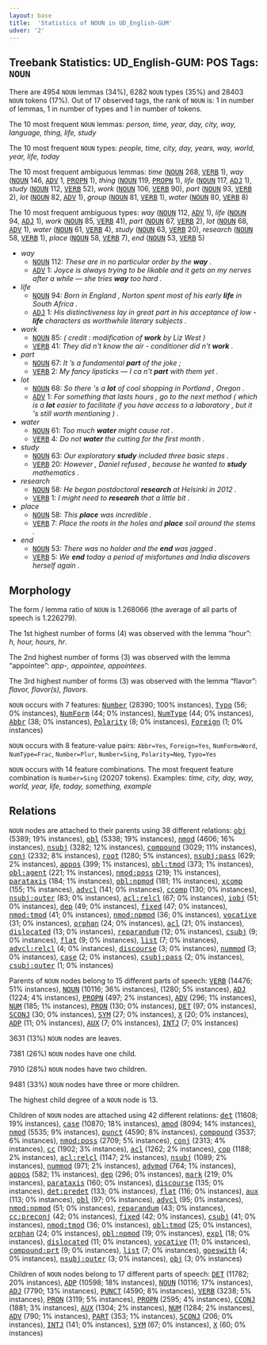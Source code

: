 ```yaml
---
layout: base
title:  'Statistics of NOUN in UD_English-GUM'
udver: '2'
---
```


## Treebank Statistics: UD_English-GUM: POS Tags: `NOUN`

There are 4954 `NOUN` lemmas (34%), 6282 `NOUN` types (35%) and 28403 `NOUN` tokens (17%).
Out of 17 observed tags, the rank of `NOUN` is: 1 in number of lemmas, 1 in number of types and 1 in number of tokens.

The 10 most frequent `NOUN` lemmas: <em>person, time, year, day, city, way, language, thing, life, study</em>

The 10 most frequent `NOUN` types:  <em>people, time, city, day, years, way, world, year, life, today</em>

The 10 most frequent ambiguous lemmas: <em>time</em> (<tt><a href="en_gum-pos-NOUN.html">NOUN</a></tt> 268, <tt><a href="en_gum-pos-VERB.html">VERB</a></tt> 1), <em>way</em> (<tt><a href="en_gum-pos-NOUN.html">NOUN</a></tt> 146, <tt><a href="en_gum-pos-ADV.html">ADV</a></tt> 1, <tt><a href="en_gum-pos-PROPN.html">PROPN</a></tt> 1), <em>thing</em> (<tt><a href="en_gum-pos-NOUN.html">NOUN</a></tt> 119, <tt><a href="en_gum-pos-PROPN.html">PROPN</a></tt> 1), <em>life</em> (<tt><a href="en_gum-pos-NOUN.html">NOUN</a></tt> 117, <tt><a href="en_gum-pos-ADJ.html">ADJ</a></tt> 1), <em>study</em> (<tt><a href="en_gum-pos-NOUN.html">NOUN</a></tt> 112, <tt><a href="en_gum-pos-VERB.html">VERB</a></tt> 52), <em>work</em> (<tt><a href="en_gum-pos-NOUN.html">NOUN</a></tt> 106, <tt><a href="en_gum-pos-VERB.html">VERB</a></tt> 90), <em>part</em> (<tt><a href="en_gum-pos-NOUN.html">NOUN</a></tt> 93, <tt><a href="en_gum-pos-VERB.html">VERB</a></tt> 2), <em>lot</em> (<tt><a href="en_gum-pos-NOUN.html">NOUN</a></tt> 82, <tt><a href="en_gum-pos-ADV.html">ADV</a></tt> 1), <em>group</em> (<tt><a href="en_gum-pos-NOUN.html">NOUN</a></tt> 81, <tt><a href="en_gum-pos-VERB.html">VERB</a></tt> 1), <em>water</em> (<tt><a href="en_gum-pos-NOUN.html">NOUN</a></tt> 80, <tt><a href="en_gum-pos-VERB.html">VERB</a></tt> 8)

The 10 most frequent ambiguous types:  <em>way</em> (<tt><a href="en_gum-pos-NOUN.html">NOUN</a></tt> 112, <tt><a href="en_gum-pos-ADV.html">ADV</a></tt> 1), <em>life</em> (<tt><a href="en_gum-pos-NOUN.html">NOUN</a></tt> 94, <tt><a href="en_gum-pos-ADJ.html">ADJ</a></tt> 1), <em>work</em> (<tt><a href="en_gum-pos-NOUN.html">NOUN</a></tt> 85, <tt><a href="en_gum-pos-VERB.html">VERB</a></tt> 41), <em>part</em> (<tt><a href="en_gum-pos-NOUN.html">NOUN</a></tt> 67, <tt><a href="en_gum-pos-VERB.html">VERB</a></tt> 2), <em>lot</em> (<tt><a href="en_gum-pos-NOUN.html">NOUN</a></tt> 68, <tt><a href="en_gum-pos-ADV.html">ADV</a></tt> 1), <em>water</em> (<tt><a href="en_gum-pos-NOUN.html">NOUN</a></tt> 61, <tt><a href="en_gum-pos-VERB.html">VERB</a></tt> 4), <em>study</em> (<tt><a href="en_gum-pos-NOUN.html">NOUN</a></tt> 63, <tt><a href="en_gum-pos-VERB.html">VERB</a></tt> 20), <em>research</em> (<tt><a href="en_gum-pos-NOUN.html">NOUN</a></tt> 58, <tt><a href="en_gum-pos-VERB.html">VERB</a></tt> 1), <em>place</em> (<tt><a href="en_gum-pos-NOUN.html">NOUN</a></tt> 58, <tt><a href="en_gum-pos-VERB.html">VERB</a></tt> 7), <em>end</em> (<tt><a href="en_gum-pos-NOUN.html">NOUN</a></tt> 53, <tt><a href="en_gum-pos-VERB.html">VERB</a></tt> 5)


* <em>way</em>
  * <tt><a href="en_gum-pos-NOUN.html">NOUN</a></tt> 112: <em>These are in no particular order by the <b>way</b> .</em>
  * <tt><a href="en_gum-pos-ADV.html">ADV</a></tt> 1: <em>Joyce is always trying to be likable and it gets on my nerves after a while — she tries <b>way</b> too hard .</em>
* <em>life</em>
  * <tt><a href="en_gum-pos-NOUN.html">NOUN</a></tt> 94: <em>Born in England , Norton spent most of his early <b>life</b> in South Africa .</em>
  * <tt><a href="en_gum-pos-ADJ.html">ADJ</a></tt> 1: <em>His distinctiveness lay in great part in his acceptance of low - <b>life</b> characters as worthwhile literary subjects .</em>
* <em>work</em>
  * <tt><a href="en_gum-pos-NOUN.html">NOUN</a></tt> 85: <em>( credit : modification of <b>work</b> by Liz West )</em>
  * <tt><a href="en_gum-pos-VERB.html">VERB</a></tt> 41: <em>They did n't know the air - conditioner did n't <b>work</b> .</em>
* <em>part</em>
  * <tt><a href="en_gum-pos-NOUN.html">NOUN</a></tt> 67: <em>It ’s a fundamental <b>part</b> of the joke ;</em>
  * <tt><a href="en_gum-pos-VERB.html">VERB</a></tt> 2: <em>My fancy lipsticks — I ca n't <b>part</b> with them yet .</em>
* <em>lot</em>
  * <tt><a href="en_gum-pos-NOUN.html">NOUN</a></tt> 68: <em>So there 's a <b>lot</b> of cool shopping in Portland , Oregon .</em>
  * <tt><a href="en_gum-pos-ADV.html">ADV</a></tt> 1: <em>For something that lasts hours , go to the next method ( which is a <b>lot</b> easier to facilitate if you have access to a laboratory , but it 's still worth mentioning ) .</em>
* <em>water</em>
  * <tt><a href="en_gum-pos-NOUN.html">NOUN</a></tt> 61: <em>Too much <b>water</b> might cause rot .</em>
  * <tt><a href="en_gum-pos-VERB.html">VERB</a></tt> 4: <em>Do not <b>water</b> the cutting for the first month .</em>
* <em>study</em>
  * <tt><a href="en_gum-pos-NOUN.html">NOUN</a></tt> 63: <em>Our exploratory <b>study</b> included three basic steps .</em>
  * <tt><a href="en_gum-pos-VERB.html">VERB</a></tt> 20: <em>However , Daniel refused , because he wanted to <b>study</b> mathematics .</em>
* <em>research</em>
  * <tt><a href="en_gum-pos-NOUN.html">NOUN</a></tt> 58: <em>He began postdoctoral <b>research</b> at Helsinki in 2012 .</em>
  * <tt><a href="en_gum-pos-VERB.html">VERB</a></tt> 1: <em>I might need to <b>research</b> that a little bit .</em>
* <em>place</em>
  * <tt><a href="en_gum-pos-NOUN.html">NOUN</a></tt> 58: <em>This <b>place</b> was incredible .</em>
  * <tt><a href="en_gum-pos-VERB.html">VERB</a></tt> 7: <em>Place the roots in the holes and <b>place</b> soil around the stems .</em>
* <em>end</em>
  * <tt><a href="en_gum-pos-NOUN.html">NOUN</a></tt> 53: <em>There was no holder and the <b>end</b> was jagged .</em>
  * <tt><a href="en_gum-pos-VERB.html">VERB</a></tt> 5: <em>We <b>end</b> today a period of misfortunes and India discovers herself again .</em>

## Morphology

The form / lemma ratio of `NOUN` is 1.268066 (the average of all parts of speech is 1.226279).

The 1st highest number of forms (4) was observed with the lemma “hour”: <em>h, hour, hours, hr</em>.

The 2nd highest number of forms (3) was observed with the lemma “appointee”: <em>app-, appointee, appointees</em>.

The 3rd highest number of forms (3) was observed with the lemma “flavor”: <em>flavor, flavor(s), flavors</em>.

`NOUN` occurs with 7 features: <tt><a href="en_gum-feat-Number.html">Number</a></tt> (28390; 100% instances), <tt><a href="en_gum-feat-Typo.html">Typo</a></tt> (56; 0% instances), <tt><a href="en_gum-feat-NumForm.html">NumForm</a></tt> (44; 0% instances), <tt><a href="en_gum-feat-NumType.html">NumType</a></tt> (44; 0% instances), <tt><a href="en_gum-feat-Abbr.html">Abbr</a></tt> (38; 0% instances), <tt><a href="en_gum-feat-Polarity.html">Polarity</a></tt> (8; 0% instances), <tt><a href="en_gum-feat-Foreign.html">Foreign</a></tt> (1; 0% instances)

`NOUN` occurs with 8 feature-value pairs: `Abbr=Yes`, `Foreign=Yes`, `NumForm=Word`, `NumType=Frac`, `Number=Plur`, `Number=Sing`, `Polarity=Neg`, `Typo=Yes`

`NOUN` occurs with 14 feature combinations.
The most frequent feature combination is `Number=Sing` (20207 tokens).
Examples: <em>time, city, day, way, world, year, life, today, something, example</em>


## Relations

`NOUN` nodes are attached to their parents using 38 different relations: <tt><a href="en_gum-dep-obj.html">obj</a></tt> (5389; 19% instances), <tt><a href="en_gum-dep-obl.html">obl</a></tt> (5338; 19% instances), <tt><a href="en_gum-dep-nmod.html">nmod</a></tt> (4606; 16% instances), <tt><a href="en_gum-dep-nsubj.html">nsubj</a></tt> (3282; 12% instances), <tt><a href="en_gum-dep-compound.html">compound</a></tt> (3029; 11% instances), <tt><a href="en_gum-dep-conj.html">conj</a></tt> (2332; 8% instances), <tt><a href="en_gum-dep-root.html">root</a></tt> (1280; 5% instances), <tt><a href="en_gum-dep-nsubj-pass.html">nsubj:pass</a></tt> (629; 2% instances), <tt><a href="en_gum-dep-appos.html">appos</a></tt> (399; 1% instances), <tt><a href="en_gum-dep-obl-tmod.html">obl:tmod</a></tt> (373; 1% instances), <tt><a href="en_gum-dep-obl-agent.html">obl:agent</a></tt> (221; 1% instances), <tt><a href="en_gum-dep-nmod-poss.html">nmod:poss</a></tt> (219; 1% instances), <tt><a href="en_gum-dep-parataxis.html">parataxis</a></tt> (184; 1% instances), <tt><a href="en_gum-dep-obl-npmod.html">obl:npmod</a></tt> (181; 1% instances), <tt><a href="en_gum-dep-xcomp.html">xcomp</a></tt> (155; 1% instances), <tt><a href="en_gum-dep-advcl.html">advcl</a></tt> (141; 0% instances), <tt><a href="en_gum-dep-ccomp.html">ccomp</a></tt> (130; 0% instances), <tt><a href="en_gum-dep-nsubj-outer.html">nsubj:outer</a></tt> (83; 0% instances), <tt><a href="en_gum-dep-acl-relcl.html">acl:relcl</a></tt> (67; 0% instances), <tt><a href="en_gum-dep-iobj.html">iobj</a></tt> (51; 0% instances), <tt><a href="en_gum-dep-dep.html">dep</a></tt> (49; 0% instances), <tt><a href="en_gum-dep-fixed.html">fixed</a></tt> (47; 0% instances), <tt><a href="en_gum-dep-nmod-tmod.html">nmod:tmod</a></tt> (41; 0% instances), <tt><a href="en_gum-dep-nmod-npmod.html">nmod:npmod</a></tt> (36; 0% instances), <tt><a href="en_gum-dep-vocative.html">vocative</a></tt> (31; 0% instances), <tt><a href="en_gum-dep-orphan.html">orphan</a></tt> (24; 0% instances), <tt><a href="en_gum-dep-acl.html">acl</a></tt> (21; 0% instances), <tt><a href="en_gum-dep-dislocated.html">dislocated</a></tt> (13; 0% instances), <tt><a href="en_gum-dep-reparandum.html">reparandum</a></tt> (12; 0% instances), <tt><a href="en_gum-dep-csubj.html">csubj</a></tt> (9; 0% instances), <tt><a href="en_gum-dep-flat.html">flat</a></tt> (9; 0% instances), <tt><a href="en_gum-dep-list.html">list</a></tt> (7; 0% instances), <tt><a href="en_gum-dep-advcl-relcl.html">advcl:relcl</a></tt> (4; 0% instances), <tt><a href="en_gum-dep-discourse.html">discourse</a></tt> (3; 0% instances), <tt><a href="en_gum-dep-nummod.html">nummod</a></tt> (3; 0% instances), <tt><a href="en_gum-dep-case.html">case</a></tt> (2; 0% instances), <tt><a href="en_gum-dep-csubj-pass.html">csubj:pass</a></tt> (2; 0% instances), <tt><a href="en_gum-dep-csubj-outer.html">csubj:outer</a></tt> (1; 0% instances)

Parents of `NOUN` nodes belong to 15 different parts of speech: <tt><a href="en_gum-pos-VERB.html">VERB</a></tt> (14476; 51% instances), <tt><a href="en_gum-pos-NOUN.html">NOUN</a></tt> (10116; 36% instances),  (1280; 5% instances), <tt><a href="en_gum-pos-ADJ.html">ADJ</a></tt> (1224; 4% instances), <tt><a href="en_gum-pos-PROPN.html">PROPN</a></tt> (497; 2% instances), <tt><a href="en_gum-pos-ADV.html">ADV</a></tt> (296; 1% instances), <tt><a href="en_gum-pos-NUM.html">NUM</a></tt> (185; 1% instances), <tt><a href="en_gum-pos-PRON.html">PRON</a></tt> (130; 0% instances), <tt><a href="en_gum-pos-DET.html">DET</a></tt> (97; 0% instances), <tt><a href="en_gum-pos-SCONJ.html">SCONJ</a></tt> (30; 0% instances), <tt><a href="en_gum-pos-SYM.html">SYM</a></tt> (27; 0% instances), <tt><a href="en_gum-pos-X.html">X</a></tt> (20; 0% instances), <tt><a href="en_gum-pos-ADP.html">ADP</a></tt> (11; 0% instances), <tt><a href="en_gum-pos-AUX.html">AUX</a></tt> (7; 0% instances), <tt><a href="en_gum-pos-INTJ.html">INTJ</a></tt> (7; 0% instances)

3631 (13%) `NOUN` nodes are leaves.

7381 (26%) `NOUN` nodes have one child.

7910 (28%) `NOUN` nodes have two children.

9481 (33%) `NOUN` nodes have three or more children.

The highest child degree of a `NOUN` node is 13.

Children of `NOUN` nodes are attached using 42 different relations: <tt><a href="en_gum-dep-det.html">det</a></tt> (11608; 19% instances), <tt><a href="en_gum-dep-case.html">case</a></tt> (10870; 18% instances), <tt><a href="en_gum-dep-amod.html">amod</a></tt> (8094; 14% instances), <tt><a href="en_gum-dep-nmod.html">nmod</a></tt> (5535; 9% instances), <tt><a href="en_gum-dep-punct.html">punct</a></tt> (4590; 8% instances), <tt><a href="en_gum-dep-compound.html">compound</a></tt> (3537; 6% instances), <tt><a href="en_gum-dep-nmod-poss.html">nmod:poss</a></tt> (2709; 5% instances), <tt><a href="en_gum-dep-conj.html">conj</a></tt> (2313; 4% instances), <tt><a href="en_gum-dep-cc.html">cc</a></tt> (1902; 3% instances), <tt><a href="en_gum-dep-acl.html">acl</a></tt> (1262; 2% instances), <tt><a href="en_gum-dep-cop.html">cop</a></tt> (1188; 2% instances), <tt><a href="en_gum-dep-acl-relcl.html">acl:relcl</a></tt> (1147; 2% instances), <tt><a href="en_gum-dep-nsubj.html">nsubj</a></tt> (1089; 2% instances), <tt><a href="en_gum-dep-nummod.html">nummod</a></tt> (971; 2% instances), <tt><a href="en_gum-dep-advmod.html">advmod</a></tt> (764; 1% instances), <tt><a href="en_gum-dep-appos.html">appos</a></tt> (582; 1% instances), <tt><a href="en_gum-dep-dep.html">dep</a></tt> (296; 0% instances), <tt><a href="en_gum-dep-mark.html">mark</a></tt> (219; 0% instances), <tt><a href="en_gum-dep-parataxis.html">parataxis</a></tt> (160; 0% instances), <tt><a href="en_gum-dep-discourse.html">discourse</a></tt> (135; 0% instances), <tt><a href="en_gum-dep-det-predet.html">det:predet</a></tt> (133; 0% instances), <tt><a href="en_gum-dep-flat.html">flat</a></tt> (116; 0% instances), <tt><a href="en_gum-dep-aux.html">aux</a></tt> (113; 0% instances), <tt><a href="en_gum-dep-obl.html">obl</a></tt> (97; 0% instances), <tt><a href="en_gum-dep-advcl.html">advcl</a></tt> (95; 0% instances), <tt><a href="en_gum-dep-nmod-npmod.html">nmod:npmod</a></tt> (51; 0% instances), <tt><a href="en_gum-dep-reparandum.html">reparandum</a></tt> (43; 0% instances), <tt><a href="en_gum-dep-cc-preconj.html">cc:preconj</a></tt> (42; 0% instances), <tt><a href="en_gum-dep-fixed.html">fixed</a></tt> (42; 0% instances), <tt><a href="en_gum-dep-csubj.html">csubj</a></tt> (41; 0% instances), <tt><a href="en_gum-dep-nmod-tmod.html">nmod:tmod</a></tt> (36; 0% instances), <tt><a href="en_gum-dep-obl-tmod.html">obl:tmod</a></tt> (25; 0% instances), <tt><a href="en_gum-dep-orphan.html">orphan</a></tt> (24; 0% instances), <tt><a href="en_gum-dep-obl-npmod.html">obl:npmod</a></tt> (19; 0% instances), <tt><a href="en_gum-dep-expl.html">expl</a></tt> (18; 0% instances), <tt><a href="en_gum-dep-dislocated.html">dislocated</a></tt> (11; 0% instances), <tt><a href="en_gum-dep-vocative.html">vocative</a></tt> (11; 0% instances), <tt><a href="en_gum-dep-compound-prt.html">compound:prt</a></tt> (9; 0% instances), <tt><a href="en_gum-dep-list.html">list</a></tt> (7; 0% instances), <tt><a href="en_gum-dep-goeswith.html">goeswith</a></tt> (4; 0% instances), <tt><a href="en_gum-dep-nsubj-outer.html">nsubj:outer</a></tt> (3; 0% instances), <tt><a href="en_gum-dep-obj.html">obj</a></tt> (3; 0% instances)

Children of `NOUN` nodes belong to 17 different parts of speech: <tt><a href="en_gum-pos-DET.html">DET</a></tt> (11782; 20% instances), <tt><a href="en_gum-pos-ADP.html">ADP</a></tt> (10598; 18% instances), <tt><a href="en_gum-pos-NOUN.html">NOUN</a></tt> (10116; 17% instances), <tt><a href="en_gum-pos-ADJ.html">ADJ</a></tt> (7790; 13% instances), <tt><a href="en_gum-pos-PUNCT.html">PUNCT</a></tt> (4590; 8% instances), <tt><a href="en_gum-pos-VERB.html">VERB</a></tt> (3238; 5% instances), <tt><a href="en_gum-pos-PRON.html">PRON</a></tt> (3119; 5% instances), <tt><a href="en_gum-pos-PROPN.html">PROPN</a></tt> (2595; 4% instances), <tt><a href="en_gum-pos-CCONJ.html">CCONJ</a></tt> (1881; 3% instances), <tt><a href="en_gum-pos-AUX.html">AUX</a></tt> (1304; 2% instances), <tt><a href="en_gum-pos-NUM.html">NUM</a></tt> (1284; 2% instances), <tt><a href="en_gum-pos-ADV.html">ADV</a></tt> (790; 1% instances), <tt><a href="en_gum-pos-PART.html">PART</a></tt> (353; 1% instances), <tt><a href="en_gum-pos-SCONJ.html">SCONJ</a></tt> (206; 0% instances), <tt><a href="en_gum-pos-INTJ.html">INTJ</a></tt> (141; 0% instances), <tt><a href="en_gum-pos-SYM.html">SYM</a></tt> (67; 0% instances), <tt><a href="en_gum-pos-X.html">X</a></tt> (60; 0% instances)

